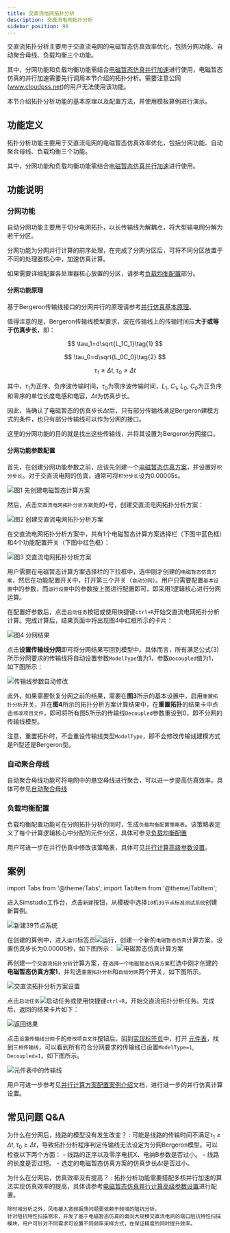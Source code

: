 ```yaml
---
title: 交直流电网拓扑分析
description: 交直流电网拓扑分析
sidebar_position: 90
---
```


交直流拓扑分析主要用于交直流电网的电磁暂态仿真效率优化，包括分网功能、自动聚合母线、负载均衡三个功能。

其中，分网功能和负载均衡功能需结合[电磁暂态仿真并行加速](../70-parallel-acceleration/index.md)进行使用，电磁暂态仿真的并行加速需要先行调用本节介绍的拓扑分析。需要注意公网(www.cloudpss.net)的用户无法使用该功能。

本节介绍拓扑分析功能的基本原理以及配置方法，并使用模板算例进行演示。

## 功能定义

拓扑分析功能主要用于交直流电网的电磁暂态仿真效率优化，包括分网功能、自动聚合母线、负载均衡三个功能。

其中，分网功能和负载均衡功能需结合[电磁暂态仿真并行加速](../70-parallel-acceleration/index.md)进行使用。

## 功能说明

### 分网功能

自动分网功能主要用于切分电网拓扑，以长传输线为解耦点，将大型输电网分解为若干分区。

分网功能为分网并行计算的前序处理，在完成了分网分区后，可将不同分区放置于不同的处理器核心中，加速仿真计算。

如果需要详细配置各处理器核心放置的分区，请参考[负载均衡配置](#负载均衡配置)部分。

#### 分网功能原理

基于Bergeron传输线接口的分网并行的原理请参考[并行仿真基本原理](../70-parallel-acceleration/10-fundamentals/index.md)。

值得注意的是，Bergeron传输线模型要求，波在传输线上的传输时间应**大于或等于仿真步长**，即：

$$
\tau_1=d\sqrt{L_1C_1}\tag{1}
$$

$$
\tau_0=d\sqrt{L_0C_0}\tag{2}
$$

$$
\tau_1\geq\Delta t, \tau_0\geq\Delta t\tag{3}
$$

其中，$\tau_1$为正序、负序波传输时间，$\tau_0$为零序波传输时间，$L_1$, $C_1$, $L_0$, $C_0$为正负序和零序的单位长度电感和电容，$\Delta t$为仿真步长。

因此，当确认了电磁暂态的仿真步长$\Delta t$后，只有部分传输线满足Bergeron建模方式的条件，也只有部分传输线可以作为分网的接口。

这里的分网功能的目的就是找出这些传输线，并将其设置为Bergeron分网接口。

#### 分网功能参数配置

首先，在创建分网功能参数之前，应该先创建一个[电磁暂态仿真方案](../50-emts/20-job-config/index.md)，并设置好```积分步长```。对于交直流电网的仿真，通常可将```积分步长```设为0.00005s。

![图1 先创建电磁暂态计算方案](image-1.png)

然后，点击```交直流电网拓扑分析方案```处的```+```号，创建交直流电网拓扑分析方案：

![图2 创建交直流电网拓扑分析方案](image.png)

在交直流电网拓扑分析方案中，共有1个电磁暂态计算方案选择栏（下图中蓝色框）和4个功能配置开关（下图中红色框）：

![图3 交直流电网拓扑分析方案](image-3.png)

用户需要在电磁暂态计算方案选择栏的下拉框中，选中刚才创建的```电磁暂态仿真方案```，然后在功能配置开关中，打开第三个开关（```自动分网```）。用户只需要配置```基本设置```中的参数，而```运行设置```中的参数按上图进行配置即可，即采用1逻辑核心进行分网运算。

在配置好参数后，点击```启动任务```按钮或使用快捷键```ctrl+R```开始交直流电网拓扑分析计算。完成计算后，结果页面中将出现图4中红框所示的卡片：

![图4 分网结果](image-2.png)

点击**设置传输线分网**即可将分网结果写回到模型中。具体而言，所有满足公式$(3)$所示分网要求的传输线将自动设置参数```ModelType```值为1，参数```Decoupled```值为1，如下图所示：

![传输线参数自动修改](image-4.png)

此外，如果需要恢复分网之前的结果，需要在**图3**所示的基本设置中，启用```重置拓扑分析```开关，并在**图4**所示的拓扑分析方案计算结果中，在**重置拓扑**的结果卡中点击```修改项目文件```，即可将所有图5所示的传输线```Decoupled```参数重设到0，即不分网的传输线模型。

注意，重置拓扑时，不会重设传输线类型```ModelType```，即不会修改传输线建模方式是Pi型还是Bergeron型。

### 自动聚合母线
自动聚合母线功能可将电网中的悬空母线进行聚合，可以进一步提高仿真效率。具体可参见[自动聚合母线](./10-bus-merging/index.md)

### 负载均衡配置

负载均衡配置功能可在分网拓扑分析的同时，生成```负载均衡配置策略表```。该策略表定义了每个计算逻辑核心中分配的元件分区，具体可参见[负载均衡配置](./20-load-balancing/index.md)

用户可进一步在并行仿真中修改该策略表，具体可见[并行计算高级参数设置](../70-parallel-acceleration/20-advanced-param-setup/index.md#更多高级设置)。

## 案例

import Tabs from '@theme/Tabs';
import TabItem from '@theme/TabItem';

<Tabs>
<TabItem value="case1" label="10机39节点系统分网并行">

进入Simstudio工作台，点击```新建```按钮，从模板中选择```10机39节点标准测试系统```创建新算例。

![新建39节点系统](image-5.png)

在创建的算例中，进入```运行```标签页![运行](image-7.png)，创建一个新的```电磁暂态仿真```计算方案，设置仿真步长为0.00005秒，如下图所示：
![电磁暂态仿真计算方案](image-6.png)

再创建一个```交直流拓扑分析```计算方案，在```选择一个电磁暂态仿真方案```栏选中刚才创建的**电磁暂态仿真方案1**，并勾选```重置拓扑分析```和```自动分网```两个开关，如下图所示。

![交直流拓扑分析方案设置](image-8.png)

点击```启动任务```![启动任务](image-9.png)或使用快捷键```ctrl+R```，开始交直流拓扑分析任务。完成后，返回的结果卡片如下：

![返回结果](image-10.png)

点击```设置传输线分网```卡的```修改项目文件```按钮后，回到[实现标签页](../40-simstudio/20-workbench/20-function-zone/30-design-tab/index.md)中，打开 [元件表](../40-simstudio/20-workbench/10-toolbar/index.md#元件表)，找到```三相传输线```，可以看到所有符合分网要求的传输线已设置```ModelType=1```, ```Decoupled=1```，如下图所示。

![元件表中的传输线](image-11.png)

用户可进一步参考见[并行计算方案配置案例介绍](../70-parallel-acceleration/20-advanced-param-setup/index.md#案例介绍)文档，进行进一步的并行仿真计算设置。


</TabItem>
</Tabs>


## 常见问题 Q&A
为什么在分网后，线路的模型没有发生改变？
:
    可能是线路的传输时间不满足$\tau_1\geq\Delta t, \tau_0\geq\Delta t$，导致拓扑分析程序判定传输线无法设定为分网Bergeron模型。可以检查以下两个方面：
    - 线路的正序以及零序电抗X、电纳B参数是否过小。
    - 线路的长度是否过短。
    - 选定的电磁暂态仿真方案的仿真步长$\Delta t$是否过小。

为什么在分网后，仿真效率没有提高？ 
:
    拓扑分析功能需要搭配多核并行加速的算法实现仿真效率的提高，具体请参考[电磁暂态仿真并行计算高级参数设置](../70-parallel-acceleration/20-advanced-param-setup/index.md)进行配置。
    
    除时域分析之外，风电接入宽频振荡问题更依赖于频域的阻抗分析。
    针对阻抗特性扫描需求，开发了基于电磁暂态仿真的面向大规模交直流电网的端口阻抗特性扫描模块，用户可针对不同需求可设置不同频率采样方式，在保证精度的同时提升效率。
    